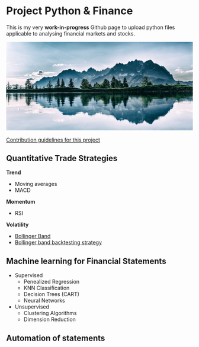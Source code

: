 # Project Python & Finance

This is my very **work-in-progress** Github page to upload python files applicable to analysing financial markets and stocks.

![Name](IMG-20191130-WA00012.jpeg)

[Contribution guidelines for this project](Bollinger-Band/Bollinger-Band.md)

## Quantitative Trade Strategies
**Trend**
  - Moving averages
  - MACD
 
**Momentum**
  - RSI
  
**Volatility**

  - [Bollinger Band](https://brushmere.github.io/Bollinger-Band/)
  - [Bollinger band backtesting strategy](https://github.com/BRushmere/BRushmere.github.io/blob/master/Bollinger%20band%20backtest.ipynb)

## Machine learning for Financial Statements
- Supervised
  - Penealized Regression
  - KNN Classification
  - Decision Trees (CART)
  - Neural Networks
- Unsupervised
  - Clustering Algorithms
  - Dimension Reduction
  
## Automation of statements
